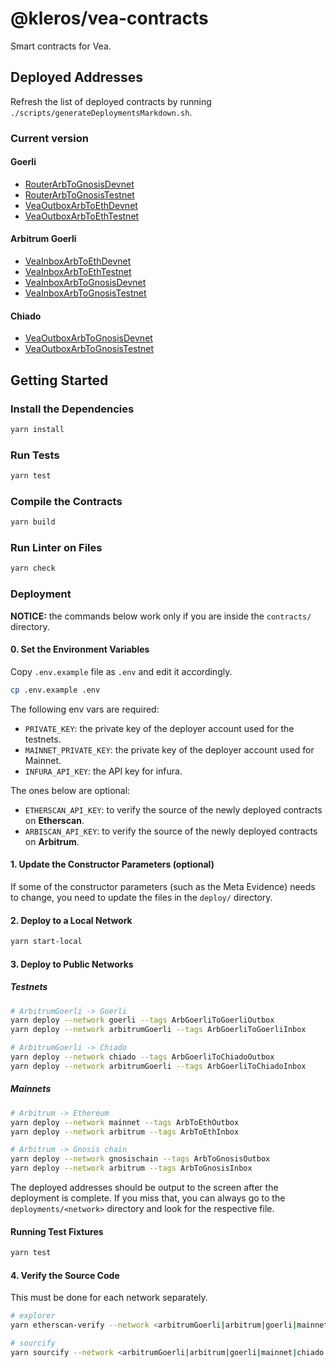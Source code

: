 # @kleros/vea-contracts

Smart contracts for Vea.

## Deployed Addresses

Refresh the list of deployed contracts by running `./scripts/generateDeploymentsMarkdown.sh`.

### Current version

#### Goerli

- [RouterArbToGnosisDevnet](https://goerli.etherscan.io/address/0xF767226FD5d9A8BbC4d99462175905cB6c1adA04)
- [RouterArbToGnosisTestnet](https://goerli.etherscan.io/address/0xbB800a318b5CeE079ADdBC6141A0BB1665793014)
- [VeaOutboxArbToEthDevnet](https://goerli.etherscan.io/address/0x19F1fE9f34d3d6323FB9862a99F8A56542f879F0)
- [VeaOutboxArbToEthTestnet](https://goerli.etherscan.io/address/0x2D2D210Bb504D4F8C226f780129a974C7CD56Ea0)

#### Arbitrum Goerli

- [VeaInboxArbToEthDevnet](https://goerli.arbiscan.io/address/0x63eBccD095a663f024B5336b8362A7fa836b7882)
- [VeaInboxArbToEthTestnet](https://goerli.arbiscan.io/address/0x7B6D027DC9e838E98258c2A77877De59B7F5a350)
- [VeaInboxArbToGnosisDevnet](https://goerli.arbiscan.io/address/0xf9F4501AF2447210219d1393450a83933293a4Fd)
- [VeaInboxArbToGnosisTestnet](https://goerli.arbiscan.io/address/0xD6ecb6618e8070462E2a6AB160fE1773b8996D3a)

#### Chiado

- [VeaOutboxArbToGnosisDevnet](https://blockscout.com/gnosis/chiado/address/0xa117A3B8527133EB4CC2006F3F5b7e0cCC7298B5)
- [VeaOutboxArbToGnosisTestnet](https://blockscout.com/gnosis/chiado/address/0xd7610CF459C13Ff22923692Ab023dF5a58DeA838)

## Getting Started

### Install the Dependencies

```bash
yarn install
```

### Run Tests

```bash
yarn test
```

### Compile the Contracts

```bash
yarn build
```

### Run Linter on Files

```bash
yarn check
```

### Deployment

**NOTICE:** the commands below work only if you are inside the `contracts/` directory.

#### 0. Set the Environment Variables

Copy `.env.example` file as `.env` and edit it accordingly.

```bash
cp .env.example .env
```

The following env vars are required:

- `PRIVATE_KEY`: the private key of the deployer account used for the testnets.
- `MAINNET_PRIVATE_KEY`: the private key of the deployer account used for Mainnet.
- `INFURA_API_KEY`: the API key for infura.

The ones below are optional:

- `ETHERSCAN_API_KEY`: to verify the source of the newly deployed contracts on **Etherscan**.
- `ARBISCAN_API_KEY`: to verify the source of the newly deployed contracts on **Arbitrum**.

#### 1. Update the Constructor Parameters (optional)

If some of the constructor parameters (such as the Meta Evidence) needs to change, you need to update the files in the `deploy/` directory.

#### 2. Deploy to a Local Network

```bash
yarn start-local
```

#### 3. Deploy to Public Networks

##### Testnets

```bash
# ArbitrumGoerli -> Goerli
yarn deploy --network goerli --tags ArbGoerliToGoerliOutbox
yarn deploy --network arbitrumGoerli --tags ArbGoerliToGoerliInbox

# ArbitrumGoerli -> Chiado
yarn deploy --network chiado --tags ArbGoerliToChiadoOutbox
yarn deploy --network arbitrumGoerli --tags ArbGoerliToChiadoInbox
```

##### Mainnets

```bash
# Arbitrum -> Ethereum
yarn deploy --network mainnet --tags ArbToEthOutbox
yarn deploy --network arbitrum --tags ArbToEthInbox

# Arbitrum -> Gnosis chain
yarn deploy --network gnosischain --tags ArbToGnosisOutbox
yarn deploy --network arbitrum --tags ArbToGnosisInbox
```

The deployed addresses should be output to the screen after the deployment is complete.
If you miss that, you can always go to the `deployments/<network>` directory and look for the respective file.

#### Running Test Fixtures

```bash
yarn test
```

#### 4. Verify the Source Code

This must be done for each network separately.

```bash
# explorer
yarn etherscan-verify --network <arbitrumGoerli|arbitrum|goerli|mainnet|chiado|gnosischain>

# sourcify
yarn sourcify --network <arbitrumGoerli|arbitrum|goerli|mainnet|chiado|gnosischain>
```
